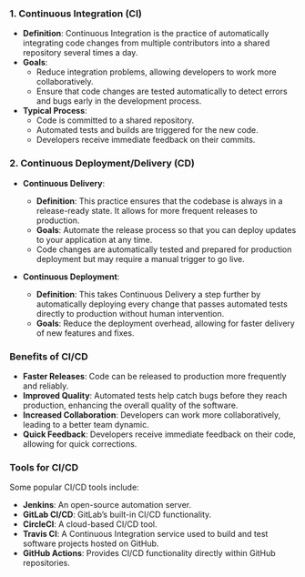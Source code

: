 ### 1. Continuous Integration (CI)

- **Definition**: Continuous Integration is the practice of automatically integrating code changes from multiple contributors into a shared repository several times a day.
- **Goals**:
  - Reduce integration problems, allowing developers to work more collaboratively.
  - Ensure that code changes are tested automatically to detect errors and bugs early in the development process.
- **Typical Process**:
  - Code is committed to a shared repository.
  - Automated tests and builds are triggered for the new code.
  - Developers receive immediate feedback on their commits.

### 2. Continuous Deployment/Delivery (CD)

- **Continuous Delivery**:
  - **Definition**: This practice ensures that the codebase is always in a release-ready state. It allows for more frequent releases to production.
  - **Goals**: Automate the release process so that you can deploy updates to your application at any time.
  - Code changes are automatically tested and prepared for production deployment but may require a manual trigger to go live.

- **Continuous Deployment**:
  - **Definition**: This takes Continuous Delivery a step further by automatically deploying every change that passes automated tests directly to production without human intervention.
  - **Goals**: Reduce the deployment overhead, allowing for faster delivery of new features and fixes.

### Benefits of CI/CD

- **Faster Releases**: Code can be released to production more frequently and reliably.
- **Improved Quality**: Automated tests help catch bugs before they reach production, enhancing the overall quality of the software.
- **Increased Collaboration**: Developers can work more collaboratively, leading to a better team dynamic.
- **Quick Feedback**: Developers receive immediate feedback on their code, allowing for quick corrections.

### Tools for CI/CD

Some popular CI/CD tools include:
- **Jenkins**: An open-source automation server.
- **GitLab CI/CD**: GitLab’s built-in CI/CD functionality.
- **CircleCI**: A cloud-based CI/CD tool.
- **Travis CI**: A Continuous Integration service used to build and test software projects hosted on GitHub.
- **GitHub Actions**: Provides CI/CD functionality directly within GitHub repositories. 